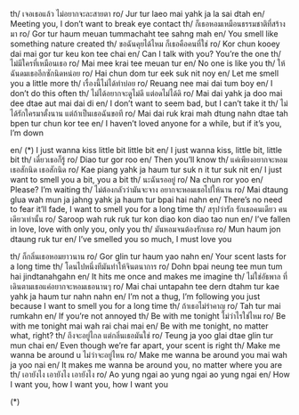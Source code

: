 th/ เจอเธอแล้ว ไม่อยากจะละสายตา
ro/ Jur tur laeo mai yahk ja la sai dtah
en/ Meeting you, I don’t want to break eye contact
th/ ก็เธอหอมเหมือนธรรมชาติที่สร้างมา
ro/ Gor tur haum meuan tummachaht tee sahng mah
en/ You smell like something nature created
th/ ขอฉันคุยได้ไหม ก็เธอคือคนที่ใช่
ro/ Kor chun kooey dai mai gor tur keu kon tee chai
en/ Can I talk with you? You’re the one
th/ ไม่มีใครที่เหมือนเธอ
ro/ Mai mee krai tee meuan tur
en/ No one is like you
th/ ให้ฉันดมเธออีกซักนิดหน่อย
ro/ Hai chun dom tur eek suk nit noy
en/ Let me smell you a little more
th/ เรื่องนี้ไม่ได้ทำบ่อย
ro/ Reuang nee mai dai tum boy
en/ I don’t do this often
th/ ไม่ได้อยากจะดูไม่ดี แต่อดไม่ได้ดิ
ro/ Mai dai yahk ja doo mai dee dtae aut mai dai di
en/ I don’t want to seem bad, but I can’t take it
th/ ไม่ได้รักใครมาตั้งนาน แต่ถ้าเป็นเธอฉันขอที
ro/ Mai dai ruk krai mah dtung nahn dtae tah bpen tur chun kor tee
en/ I haven’t loved anyone for a while, but if it’s you, I’m down

en/ (\*) I just wanna kiss little bit little bit
en/ I just wanna kiss, little bit, little bit
th/ เดี๋ยวเธอก็รู้
ro/ Diao tur gor roo
en/ Then you’ll know
th/ แค่เพียงอยากจะหอม เธอสักนิด เธอสักนิด
ro/ Kae piang yahk ja haum tur suk n it tur suk nit
en/ I just want to smell you a bit, you a bit
th/ นะฉันรออยู่
ro/ Na chun ror yoo
en/ Please? I’m waiting
th/ ไม่ต้องกลัวว่ามันจะจาง อยากจะหอมเธอไปให้นาน
ro/ Mai dtaung glua wah mun ja jahng yahk ja haum tur bpai hai nahn
en/ There’s no need to fear it’ll fade, I want to smell you for a long time
th/ สรุปว่ารัก รักเธอคนเดียว คนเดียวเท่านั้น
ro/ Saroop wah ruk ruk tur kon diao kon diao tao nun
en/ I’ve fallen in love, love with only you, only you
th/ มันหอมจนต้องรักเธอ
ro/ Mun haum jon dtaung ruk tur
en/ I’ve smelled you so much, I must love you

th/ ก็กลิ่นเธอหอมยาวนาน
ro/ Gor glin tur haum yao nahn
en/ Your scent lasts for a long time
th/ โดนไปหนึ่งทีมันทำให้จินตนาการ
ro/ Dohn bpai neung tee mun tum hai jindtanahgahn
en/ It hits me once and makes me imagine
th/ ไม่ใช่อัธพาล ที่เดินตามเธอแค่อยากจะหอมเธอนานๆ
ro/ Mai chai untapahn tee dern dtahm tur kae yahk ja haum tur nahn nahn
en/ I’m not a thug, I’m following you just because I want to smell you for a long time
th/ ถ้าเธอไม่รำคาญ
ro/ Tah tur mai rumkahn
en/ If you’re not annoyed
th/ Be with me tonight ไม่ว่าไรใช่ไหม
ro/ Be with me tonight mai wah rai chai mai
en/ Be with me tonight, no matter what, right?
th/ ถึงจะอยู่ไกล แต่กลิ่นเธอมันใช่
ro/ Teung ja yoo glai dtae glin tur mun chai
en/ Even though we’re far apart, your scent is right
th/ Make me wanna be around u ไม่ว่าจะอยู่ไหน
ro/ Make me wanna be around you mai wah ja yoo nai
en/ It makes me wanna be around you, no matter where you are
th/ เอายังไง เอายังไง เอายังไง
ro/ Ao yung ngai ao yung ngai ao yung ngai
en/ How I want you, how I want you, how I want you

(\*)
